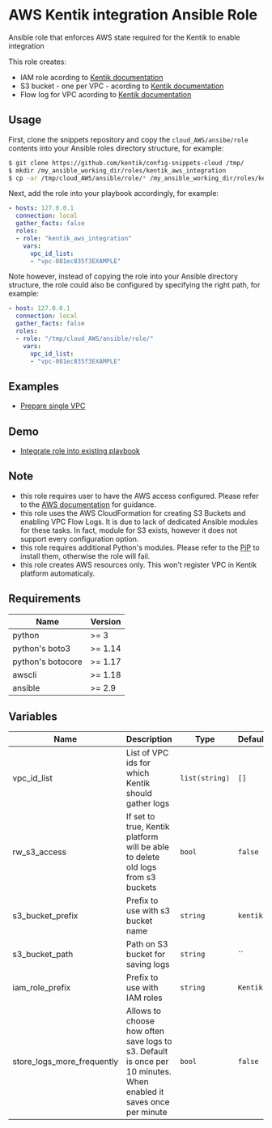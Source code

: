 # AWS Kentik integration Ansible Role

Ansible role that enforces AWS state required for the Kentik to enable integration

This role creates:
* IAM role acording to [Kentik documentation](https://kb.kentik.com/Fc14.htm#Fc14-Create_an_AWS_Role)
* S3 bucket - one per VPC - acording to [Kentik documentation](https://kb.kentik.com/Fc14.htm#Fc14-Create_an_S3_Bucket)
* Flow log for VPC acording to [Kentik documentation](https://kb.kentik.com/Fc14.htm#Fc14-Configure_Log_Publishing)

## Usage

First, clone the snippets repository and copy the `cloud_AWS/ansibe/role` contents into your Ansible roles directory structure, for example:
```bash
$ git clone https://github.com/kentik/config-snippets-cloud /tmp/
$ mkdir /my_ansible_working_dir/roles/kentik_aws_integration
$ cp -ar /tmp/cloud_AWS/ansible/role/* /my_ansible_working_dir/roles/kentik_aws_integration
```

Next, add the role into your playbook accordingly, for example:
```yaml
- hosts: 127.0.0.1
  connection: local
  gather_facts: false
  roles:
  - role: "kentik_aws_integration"
    vars:
      vpc_id_list:
      - "vpc-081ec835f3EXAMPLE"
```

Note however, instead of copying the role into your Ansible directory structure, the role could also be configured by specifying the right path, for example:
```yaml
- host: 127.0.0.1
  connection: local
  gather_facts: false
  roles:
  - role: "/tmp/cloud_AWS/ansible/role/"
    vars:
      vpc_id_list:
      - "vpc-081ec835f3EXAMPLE"
```

## Examples

* [Prepare single VPC](examples/single-vpc)

## Demo

* [Integrate role into existing playbook](demo)

## Note
* this role requires user to have the AWS access configured. Please refer to the [AWS documentation](https://docs.aws.amazon.com/cli/latest/userguide/cli-chap-configure.html) for guidance.
* this role uses the AWS CloudFormation for creating S3 Buckets and enabling VPC Flow Logs. It is due to lack of dedicated Ansible modules for these tasks. In fact, module for S3 exists, however it does not support every configuration option.
* this role requires additional Python's modules. Please refer to the [PiP](https://pip.pypa.io/en/stable/) to install them, otherwise the role will fail.
* this role creates AWS resources only. This won't register VPC in Kentik platform automaticaly.

## Requirements

| Name | Version |
|------|---------|
| python | >= 3 |
| python's boto3 | >= 1.14 |
| python's botocore | >= 1.17 |
| awscli | >= 1.18 |
| ansible | >= 2.9 |

## Variables

| Name | Description | Type | Default | Required |
|------|-------------|------|---------|:--------:|
| vpc\_id\_list | List of VPC ids for which Kentik should gather logs | `list(string)` | `[]` | yes |
| rw\_s3\_access | If set to true, Kentik platform will be able to delete old logs from s3 buckets | `bool` | `false` | no |
| s3\_bucket\_prefix | Prefix to use with s3 bucket name | `string` | `kentik` | no |
| s3\_bucket\_path | Path on S3 bucket for saving logs | `string` | `` | no |
| iam\_role\_prefix | Prefix to use with IAM roles | `string` | `Kentik` | no |
| store\_logs\_more\_frequently | Allows to choose how often save logs to s3. Default is once per 10 minutes. When enabled it saves once per minute | `bool` | `false` | no |
